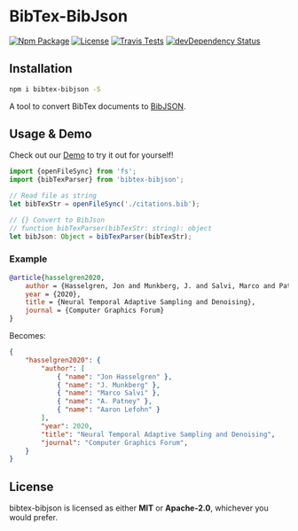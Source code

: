 # BibTex-BibJson

[![Npm Package][npm-img]][npm-url]
[![License][license-img]][license-url]
[![Travis Tests][travis-img]][travis-url]
[![devDependency Status][david-dev-img]][david-dev-url]

## Installation

```bash
npm i bibtex-bibjson -S
```

A tool to convert BibTex documents to [BibJSON](http://okfnlabs.org/bibjson/).

## Usage & Demo

Check out our [Demo](https://codepen.io/alaingalvan/pen/agjaLo) to try it out for yourself!

```ts
import {openFileSync} from 'fs';
import {bibTexParser} from 'bibtex-bibjson';

// Read file as string
let bibTexStr = openFileSync('./citations.bib');

// {} Convert to BibJson
// function bibTexParser(bibTexStr: string): object
let bibJson: Object = bibTexParser(bibTexStr);
```

### Example

```bib
@article{hasselgren2020,
    author = {Hasselgren, Jon and Munkberg, J. and Salvi, Marco and Patney, A. and Lefohn, Aaron},
    year = {2020},
    title = {Neural Temporal Adaptive Sampling and Denoising},
    journal = {Computer Graphics Forum}
}
```

Becomes:

```json
{
    "hasselgren2020": {
        "author": [
            { "name": "Jon Hasselgren" },
            { "name": "J. Munkberg" },
            { "name": "Marco Salvi" },
            { "name": "A. Patney" },
            { "name": "Aaron Lefohn" }
        ],
        "year": 2020,
        "title": "Neural Temporal Adaptive Sampling and Denoising",
        "journal": "Computer Graphics Forum",
    }
}
```

## License

bibtex-bibjson is licensed as either **MIT** or **Apache-2.0**, whichever you would prefer.

[cmake-img]: https://img.shields.io/badge/cmake-3.6-1f9948.svg?style=flat-square
[cmake-url]: https://cmake.org/
[license-img]: https://img.shields.io/:license-mit-blue.svg?style=flat-square
[license-url]: https://opensource.org/licenses/MIT
[travis-img]: https://img.shields.io/travis/com/plus1tv/bibtex-bibjson?style=flat-square
[travis-url]: https://www.travis-ci.com/github/plus1tv/bibtex-bibjson
[npm-img]: https://img.shields.io/npm/v/bibtex-bibjson.svg?style=flat-square
[npm-url]: http://npm.im/bibtex-bibjson
[npm-download-img]: https://img.shields.io/npm/dm/bibtex-bibjson.svg?style=flat-square
[david-url]: https://david-dm.org/plus1tv/bibtex-bibjson
[david-img]: https://david-dm.org/plus1tv/bibtex-bibjson.svg?style=flat-square
[david-dev-url]: https://david-dm.org/plus1tv/bibtex-bibjson#info=devDependencies
[david-dev-img]: https://david-dm.org/plus1tv/bibtex-bibjson/dev-status.svg?&style=flat-square
[codecov-img]: https://img.shields.io/codecov/c/github/plus1tv/bibtex-bibjson.svg?style=flat-square
[codecov-url]: https://codecov.io/gh/plus1tv/bibtex-bibjson